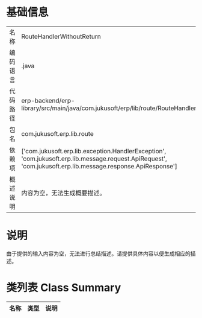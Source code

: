 # 基础信息

|      |      |
|------|------|
| 名称 | RouteHandlerWithoutReturn |
| 编码语言 | .java |
| 代码路径 | erp-backend/erp-library/src/main/java/com.jukusoft/erp/lib/route/RouteHandlerWithoutReturn.java |
| 包名 | com.jukusoft.erp.lib.route |
| 依赖项 | ['com.jukusoft.erp.lib.exception.HandlerException', 'com.jukusoft.erp.lib.message.request.ApiRequest', 'com.jukusoft.erp.lib.message.response.ApiResponse'] |
| 概述说明 | 内容为空，无法生成概要描述。 |

# 说明

由于提供的输入内容为空，无法进行总结描述。请提供具体内容以便生成相应的描述。

# 类列表 Class Summary

| 名称   | 类型  | 说明 |
|-------|------|-------------|




